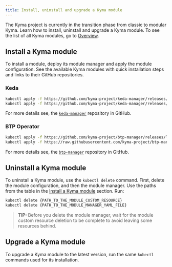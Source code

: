 ```yaml
---
title: Install, uninstall and upgrade a Kyma module
---
```


The Kyma project is currently in the transition phase from classic to modular Kyma. Learn how to install, uninstall and upgrade a Kyma module. To see the list of all Kyma modules, go to [Overview](/docs/01-overview/README.md).

## Install a Kyma module

To install a module, deploy its module manager and apply the module configuration. See the available Kyma modules with quick installation steps and links to their GitHub repositories.

### Keda

```bash
kubectl apply -f https://github.com/kyma-project/keda-manager/releases/latest/download/keda-manager.yaml
kubectl apply -f https://github.com/kyma-project/keda-manager/releases/latest/download/keda-default-cr.yaml
```

For more details see, the [`keda-manager`](https://github.com/kyma-project/keda-manager) repository in GitHub.

### BTP Operator

```bash
kubectl apply -f https://github.com/kyma-project/btp-manager/releases/latest/download/rendered.yaml
kubectl apply -f https://raw.githubusercontent.com/kyma-project/btp-manager/main/config/samples/operator_v1alpha1_btpoperator.yaml
```

For more details see, the [`btp-manager`](https://github.com/kyma-project/btp-manager) repository in GitHub.

## Uninstall a Kyma module

To uninstall a Kyma module, use the `kubectl delete` command. First, delete the module configuration, and then the module manager. Use the paths from the table in the [Install a Kyma module](#install-a-kyma-module) section. Run:

```bash
kubectl delete {PATH_TO_THE_MODULE_CUSTOM_RESOURCE}
kubectl delete {PATH_TO_THE_MODULE_MANAGER_YAML_FILE}
```

> **TIP:** Before you delete the module manager, wait for the module custom resource deletion to be complete to avoid leaving some resources behind.

## Upgrade a Kyma module

To upgrade a Kyma module to the latest version, run the same `kubectl` commands used for its installation.
